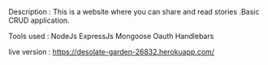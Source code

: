 Description :
This is a website where you can share and read stories .Basic CRUD application.

Tools used :
NodeJs 
ExpressJs
Mongoose 
Oauth 
Handlebars

live version :
https://desolate-garden-26832.herokuapp.com/
